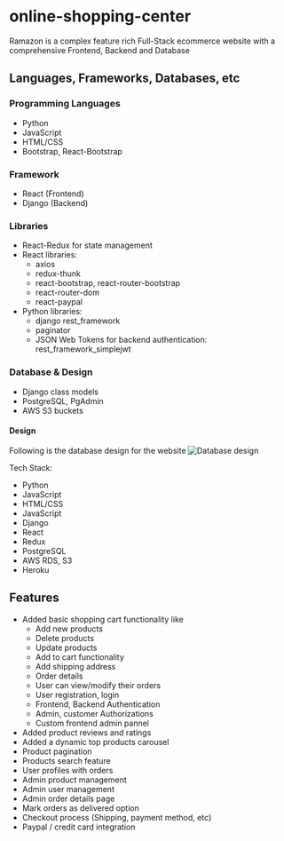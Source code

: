 # online-shopping-center

Ramazon is a complex feature rich Full-Stack ecommerce website with a comprehensive Frontend, Backend and Database

## Languages, Frameworks, Databases, etc

### Programming Languages
* Python
* JavaScript
* HTML/CSS
* Bootstrap, React-Bootstrap

### Framework
* React (Frontend)
* Django (Backend)

### Libraries
* React-Redux for state management
* React libraries: 
    * axios 
    * redux-thunk
    * react-bootstrap, react-router-bootstrap
    * react-router-dom
    * react-paypal
* Python libraries: 
    * django rest_framework
    * paginator
    * JSON Web Tokens for backend authentication: rest_framework_simplejwt

### Database & Design
* Django class models
* PostgreSQL, PgAdmin
* AWS S3 buckets

#### Design
Following is the database design for the website
![Database design](https://user-images.githubusercontent.com/67507979/235410327-aa013198-bf71-472d-b83f-e0bab92cf089.png)


Tech Stack:
    
* Python
* JavaScript
* HTML/CSS
* JavaScript
* Django
* React
* Redux
* PostgreSQL
* AWS RDS, S3
* Heroku 

## Features

* Added basic shopping cart functionality like
    * Add new products
    * Delete products
    * Update products
    * Add to cart functionality
    * Add shipping address
    * Order details
    * User can view/modify their orders
    * User registration, login
    * Frontend, Backend Authentication
    * Admin, customer Authorizations
    * Custom frontend admin pannel
* Added product reviews and ratings
* Added a dynamic top products carousel
* Product pagination
* Products search feature
* User profiles with orders
* Admin product management
* Admin user management
* Admin order details page
* Mark orders as delivered option
* Checkout process (Shipping, payment method, etc)
* Paypal / credit card integration

